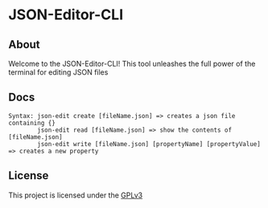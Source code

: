 # JSON-Editor-CLI
## About
 Welcome to the JSON-Editor-CLI!
 This tool unleashes the full power of the terminal for editing JSON files
## Docs
    Syntax: json-edit create [fileName.json] => creates a json file containing {} 
            json-edit read [fileName.json] => show the contents of [fileName.json]
            json-edit write [fileName.json] [propertyName] [propertyValue] => creates a new property
## License
This project is licensed under the [GPLv3](LICENSE.md)
